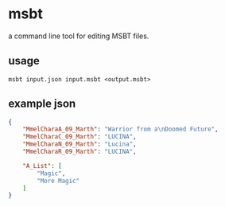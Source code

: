 msbt
====

a command line tool for editing MSBT files.

usage
-----

	msbt input.json input.msbt <output.msbt>

example json
------------
````json
{
    "MmelCharaA_09_Marth": "Warrior from a\nDoomed Future",
    "MmelCharaC_09_Marth": "LUCINA",
    "MmelCharaN_09_Marth": "Lucina",
    "MmelCharaR_09_Marth": "LUCINA",

    "A_List": [
    	"Magic",
    	"More Magic"
    ]
}
````
